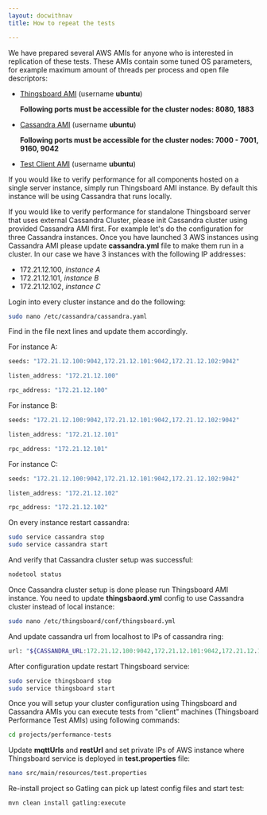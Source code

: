 ```yaml
---
layout: docwithnav
title: How to repeat the tests

---
```


We have prepared several AWS AMIs for anyone who is interested in replication of these tests.
These AMIs contain some tuned OS parameters, for example maximum amount of threads per process and open file descriptors:

 - [Thingsboard AMI](https://console.aws.amazon.com/ec2/v2/home?region=us-west-1#LaunchInstanceWizard:ami=ami-09b1ed69) (username **ubuntu**)

    **Following ports must be accessible for the cluster nodes: 8080, 1883**

 - [Cassandra AMI](https://console.aws.amazon.com/ec2/v2/home?region=us-west-1#LaunchInstanceWizard:ami=ami-4db2ee2d) (username **ubuntu**)

    **Following ports must be accessible for the cluster nodes: 7000 - 7001, 9160, 9042**

 - [Test Client AMI](https://console.aws.amazon.com/ec2/v2/home?region=us-west-1#LaunchInstanceWizard:ami=ami-30b0ec50) (username **ubuntu**)


If you would like to verify performance for all components hosted on a single server instance, simply run Thingsboard AMI instance. 
By default this instance will be using Cassandra that runs locally.

If you would like to verify performance for standalone Thingsboard server that uses external Cassandra Cluster, please init Cassandra cluster using provided Cassandra AMI first.
For example let's do the configuration for three Cassandra instances.
Once you have launched 3 AWS instances using Cassandra AMI please update **cassandra.yml** file to make them run in a cluster.
In our case we have 3 instances with the following IP addresses:

 - 172.21.12.100, *instance A*
 - 172.21.12.101, *instance B*
 - 172.21.12.102, *instance C*

Login into every cluster instance and do the following:

```bash
sudo nano /etc/cassandra/cassandra.yaml
```

Find in the file next lines and update them accordingly.

For instance A:

```bash
seeds: "172.21.12.100:9042,172.21.12.101:9042,172.21.12.102:9042"

listen_address: "172.21.12.100"

rpc_address: "172.21.12.100"
```

For instance B:

```bash
seeds: "172.21.12.100:9042,172.21.12.101:9042,172.21.12.102:9042"

listen_address: "172.21.12.101"

rpc_address: "172.21.12.101"
```

For instance C:

```bash
seeds: "172.21.12.100:9042,172.21.12.101:9042,172.21.12.102:9042"

listen_address: "172.21.12.102"

rpc_address: "172.21.12.102"

```

On every instance restart cassandra:

```bash
sudo service cassandra stop
sudo service cassandra start
```

And verify that Cassandra cluster setup was successful:

```bash
nodetool status
```

Once Cassandra cluster setup is done please run Thingsboard AMI instance. You need to update **thingsbaord.yml** config to use Cassandra cluster instead of local instance:

```bash
sudo nano /etc/thingsboard/conf/thingsboard.yml
```

And update cassandra url from localhost to IPs of cassandra ring:

```bash
url: "${CASSANDRA_URL:172.21.12.100:9042,172.21.12.101:9042,172.21.12.102:9042}"
```

After configuration update restart Thingsboard service:

```bash
sudo service thingsboard stop
sudo service thingsboard start
```

Once you will setup your cluster configuration using Thingsboard and Cassandra AMIs you can execute tests from "client" machines (Thingsboard Performance Test AMIs) using following commands:
 
```bash
cd projects/performance-tests
```

Update **mqttUrls** and **restUrl** and set private IPs of AWS instance where Thingsboard service is deployed in **test.properties** file:

```bash
nano src/main/resources/test.properties
```

Re-install project so Gatling can pick up latest config files and start test:

```bash
mvn clean install gatling:execute
```